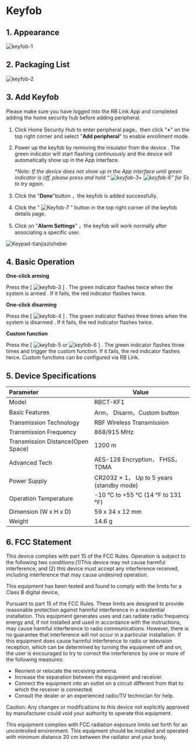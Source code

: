 # Keyfob

## 1. Appearance

![keyfob-1](https://dusunprj.oss-us-west-1.aliyuncs.com/keyfob-1.png)

## 2. Packaging List

![keyfob-2](https://dusunprj.oss-us-west-1.aliyuncs.com/keyfob-2.png)

## 3. Add Keyfob

Please make sure you have logged into the RB Link App and completed adding the home security hub before adding peripheral.

1. Click Home Security Hub to enter peripheral page，then click "**+**" on the top right corner and select "**Add peripheral**" to enable enrollment mode.

2. Power up the keyfob by removing the insulator from the device . The green indicator will start flashing continuously and the device will automatically show up in the App interface. 

   **Note: If the device does not show up in the App interface until green indicator is off, please press and hold  “  ![keyfob-3](https://dusunprj.oss-us-west-1.aliyuncs.com/keyfob-3.png)+  ![keyfob-6](https://dusunprj.oss-us-west-1.aliyuncs.com/keyfob-6.png)” for 5s to try again.*

3. Click the "**Done**"button ，the keyfob is added successfully.

4. Click the "  ![Keyfob-7](https://dusunprj.oss-us-west-1.aliyuncs.com/Keyfob-7.png)  " button in the top right corner of the keyfob details page.

5. Click on "**Alarm Settings**" ，the keyfob will work normally after associating a specific user. 

![Keypad-tianjiazishebei](https://dusunprj.oss-us-west-1.aliyuncs.com/Keypad-tianjiazishebei.png)

## 4. Basic Operation

**One-click arming**

Press the [  ![keyfob-3](https://dusunprj.oss-us-west-1.aliyuncs.com/keyfob-3.png) ] . The green indicator flashes twice when the system is armed . If it fails, the red indicator flashes twice.

**One-click disarming**

Press the [  ![keyfob-4](https://dusunprj.oss-us-west-1.aliyuncs.com/keyfob-4.png) ] . The green indicator flashes three times when the system is disarmed . If it fails, the red indicator flashes twice.

**Custom function**

Press the [  ![keyfob-5](https://dusunprj.oss-us-west-1.aliyuncs.com/keyfob-5.png) or  ![keyfob-6](https://dusunprj.oss-us-west-1.aliyuncs.com/keyfob-6.png)  ] . The green indicator flashes three times and trigger the custom function. If it fails, the red indicator flashes twice. Custom functions can be configured via RB Link.

## 5. Device Specifications

| Parameter                         | Value                                     |
| :-------------------------------- | ----------------------------------------- |
| Model                             | RBCT-KF1                                  |
| Basic Features                    | Arm， Disarm，Custom button               |
| Transmission Technology           | RBF Wireless Transmission                 |
| Transmission Frequency            | 868/915 MHz                               |
| Transmission Distance(Open Space) | 1200 m                                    |
| Advanced Tech                     | AES-128 Encryption， FHSS， TDMA          |
| Power Supply                      | CR2032 × 1， Up to 5 years (standby mode) |
| Operation Temperature             | -10 °C to +55 °C (14 °F to 131 °F)        |
| Dimension (W x H x D)             | 59 x 34 x 12 mm                           |
| Weight                            | 14.6 g                                    |

## 6. FCC  Statement

This device complies with part 15 of the FCC Rules. Operation is subject to the following two conditions:(1)This device may not cause harmful interference, and (2) this device must accept any interference received, including interference that may cause undesired operation.

This equipment has been tested and found to comply with the limits for a Class B digital device,

Pursuant to part 15 of the FCC Rules. These limits are designed to provide reasonable protection against harmful interference in a residential installation. This equipment generates uses and can radiate radio frequency energy and, if not installed and used in accordance with the instructions, may cause harmful interference to radio communications. However, there is no guarantee that interference will not occur in a particular installation. If this equipment does cause harmful interference to radio or television reception, which can be determined by turning the equipment off and on, the user is encouraged to try to correct the interference by one or more of the following measures:

- Reorient or relocate the receiving antenna.
- Increase the separation between the equipment and receiver.
- Connect the equipment into an outlet on a circuit different from that to which the receiver is connected.
- Consult the dealer or an experienced radio/TV technician for help.

Caution: Any changes or modifications to this device not explicitly approved by manufacturer could void your authority to operate this equipment.

This equipment complies with FCC radiation exposure limits set forth for an uncontrolled environment. This equipment should be installed and operated with minimum distance 20 cm between the radiator and your body.


